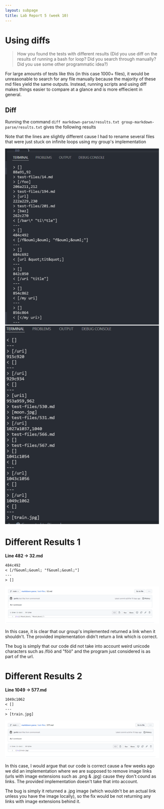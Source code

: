 ```yaml
---
layout: subpage
title: Lab Report 5 (week 10)
---
```


# Using diffs

> How you found the tests with different results (Did you use diff on the results of running a bash for loop? Did you search through manually? Did you use some other programmatic idea?)

For large amounts of tests like this (in this case 1000+ files), it would be unreasonable to search for any file manually because the majority of these md files yield the same outputs. Instead, running scripts and using diff makes things easier to compare at a glance and is more effiecient in general.

## Diff 

Running the command `diff markdown-parse/results.txt group-markdown-parse/results.txt` gives the following results

Note that the lines are slightly different cause I had to rename several files that were just stuck on infinite loops using my group's implementation

![Image](report-5-img/diff1.png)
![Image](report-5-img/diff2.png)

# Different Results 1
**Line 482 -> 32.md**

```
484c492
< [/f&ouml;&ouml; "f&ouml;&ouml;"]
---
> []
```
![Image](report-5-img/32md.png)

In this case, it is clear that our group's implemented returned a link when it shouldn't. The provided implementation didn't return a link which is correct.

The bug is simply that our code did not take into account weird unicode characters such as 
/f&ouml;&ouml; and
"f&ouml;&ouml;"
and the program just considered is as part of the url.


# Different Results 2
**Line 1049 -> 577.md**

```
1049c1062
< []
---
> [train.jpg]
```



![Image](report-5-img/577md.png)

In this case, I would argue that our code is correct cause a few weeks ago we did an implementation where we are supposed to remove image links (urls with image extensions such as .png & .jpg) cause they don't cound as links. The provided implementation doesn't take that into account.

The bug is simply it returned a .jpg image (which wouldn't be an actual link unless you have the image locally), so the fix would be not returning any links with image extensions behind it.
